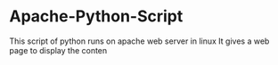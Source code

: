 # Apache-Python-Script
This script of python runs on apache web server in linux 
It gives a web page to display the conten
